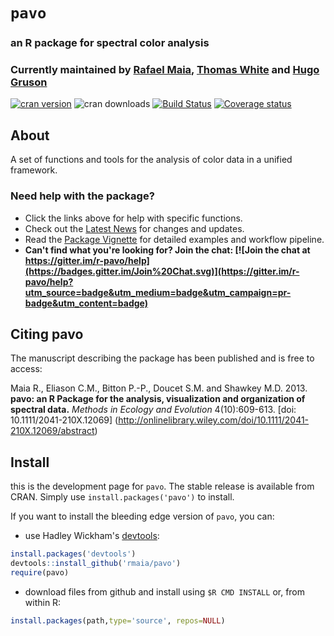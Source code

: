 # `pavo`

### an R package for spectral color analysis
### Currently maintained by [Rafael Maia](https://github.com/rmaia), [Thomas White](https://github.com/thomased) and [Hugo Gruson](https://github.com/bisaloo)

[![cran version](http://www.r-pkg.org/badges/version/pavo)](https://cran.r-project.org/package=pavo/)  ![cran downloads](http://cranlogs.r-pkg.org/badges/grand-total/pavo)  [![Build Status](https://travis-ci.org/rmaia/pavo.svg?branch=master)](https://travis-ci.org/rmaia/pavo/branches)  [![Coverage status](https://codecov.io/gh/rmaia/pavo/branch/master/graph/badge.svg)](https://codecov.io/github/rmaia/pavo?branch=master)  
<!-- revamp: [![Build Status](https://travis-ci.org/rmaia/pavo.svg?branch=revamp)](https://travis-ci.org/rmaia/pavo/branches) -->

## About

A set of functions and tools for the analysis of color data in a unified framework.

### Need help with the package? 
- Click the links above for help with specific functions.
- Check out the [Latest News](http://rafaelmaia.net/pavo/news/index.html) for changes and updates.
- Read the [Package Vignette](http://rafaelmaia.net/pavo/articles/pavo.html) for detailed examples and workflow pipeline.
- **Can't find what you're looking for? Join the chat: [![Join the chat at https://gitter.im/r-pavo/help](https://badges.gitter.im/Join%20Chat.svg)](https://gitter.im/r-pavo/help?utm_source=badge&utm_medium=badge&utm_campaign=pr-badge&utm_content=badge)**  
  
## Citing pavo

The manuscript describing the package has been published and is free to access: 

Maia R., Eliason C.M., Bitton P.-P., Doucet S.M. and Shawkey M.D. 2013. 
**pavo: an R Package for the analysis, visualization and organization of spectral data.** 
*Methods in Ecology and Evolution* 4(10):609-613. [doi: 10.1111/2041-210X.12069]
(http://onlinelibrary.wiley.com/doi/10.1111/2041-210X.12069/abstract)  
  
## Install

this is the development page for `pavo`. The stable release is available from CRAN. Simply use `install.packages('pavo')` to install.

If you want to install the bleeding edge version of `pavo`, you can:

* use Hadley Wickham's [devtools](https://github.com/hadley/devtools):

```r     
install.packages('devtools')
devtools::install_github('rmaia/pavo')
require(pavo)
```

* download files from github and install using `$R CMD INSTALL` or, from within R:

```r
install.packages(path,type='source', repos=NULL)
```

